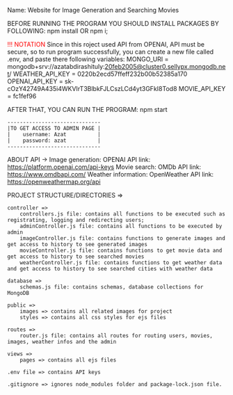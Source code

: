 Name: Website for Image Generation and Searching Movies

BEFORE RUNNING THE PROGRAM YOU SHOULD INSTALL PACKAGES BY FOLLOWING:
    npm install OR npm i;

<span style="color: red">!!! NOTATION </span>
Since in this roject used API from OPENAI, API must be secure, so to run program successfully, you can create a new file called .env, and paste there following variables:
    MONGO_URI = mongodb+srv://azatabdirashituly:20feb2005@cluster0.sellypx.mongodb.net/
    WEATHER_API_KEY = 0220b2ecd57ffeff232b00b52385a170
    OPENAI_API_KEY = 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
    MOVIE_API_KEY = fc1fef96

AFTER THAT, YOU CAN RUN THE PROGRAM: 
    npm start

    ------------------------------
    |TO GET ACCESS TO ADMIN PAGE |
    |    username: Azat          |
    |    password: azat          |
    ------------------------------

ABOUT API ->
    Image generation: OPENAI API
        link: https://platform.openai.com/api-keys
    Movie search: OMDb API
        link: https://www.omdbapi.com/
    Weather information: OpenWeather API
        link: https://openweathermap.org/api

PROJECT STRUCTURE/DIRECTORIES =>

    controller =>
        controllers.js file: contains all functions to be executed such as registrating, logging and redirecting users;
        adminController.js file: contains all functions to be executed by admin
        imageController.js file: contains functions to generate images and get access to history to see generated images 
        movieController.js file: contains functions to get movie data and get access to history to see searched movies
        weatherController.js file: contains functions to get weather data and get access to history to see searched cities with weather data

    database =>
        schemas.js file: contains schemas, database collections for MongoDB

    public =>
        images => contains all related images for project
        styles => contains all css styles for ejs files

    routes =>
        router.js file: contains all routes for routing users, movies, images, weather infos and the admin

    views =>
        pages => contains all ejs files

    .env file => contains API keys

    .gitignore => ignores node_modules folder and package-lock.json file.

    